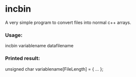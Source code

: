 # incbin 
A very simple program to convert files into normal c++ arrays.
### Usage: 
incbin variablename datafilename
### Printed result:
unsigned char variablename[FileLength] = { 
  ...
};
